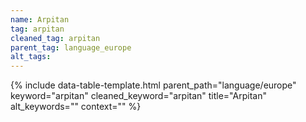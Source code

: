 ```yaml
---
name: Arpitan
tag: arpitan
cleaned_tag: arpitan
parent_tag: language_europe
alt_tags: 
---
```


{% include data-table-template.html 
  parent_path="language/europe" 
  keyword="arpitan" 
  cleaned_keyword="arpitan" 
  title="Arpitan"
  alt_keywords=""
  context=""
%}

